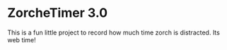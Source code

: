# ZorcheTimer 3.0

This is a fun little project to record how much time zorch is distracted. Its web time!
